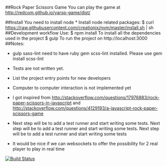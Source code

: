 ##Rock Paper Scissors Game
You can play the game at http://redcom.github.io/yarsp-game/dist/

##Install
You need to install node
    * Install node related packages:
        $ curl https://raw.githubusercontent.com/creationix/nvm/master/install.sh | sh
##Development workflow
    Use:
        $ npm install
            To install all the dependencies used in the project
        $ gulp
            To run the project on http://localhost:3000
##Notes: 
* gulp sass-lint need to have ruby gem scss-lint  installed. Please use gem install scss-lint
* Tests are not written yet.
* List the project entry points for new developers 

 * Computer to computer interaction is not implemented yet
* I got inspired from 
      http://stackoverflow.com/questions/17976883/rock-paper-scissors-in-javascript
      and
      http://stackoverflow.com/questions/4129193/a-javascript-rock-paper-scissors-game
 * Next step will be to add a test runner and start writing some tests. Next step will be to add a test runner and start writing some tests. Next step will be to add a test runner and start writing some tests 
 * It would be nice if we can websockets to offer the possibility for 2 real player to play in real time

[![Build Status](https://travis-ci.org/redcom/yarsp-game.svg)](https://travis-ci.org/redcom/yarsp-game)
